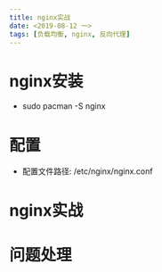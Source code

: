 ```yaml
---
title: nginx实战
date: <2019-08-12 一>
tags: [负载均衡, nginx, 反向代理]
---
```


nginx安装
=========

-   sudo pacman -S nginx

配置
====

-   配置文件路径: /etc/nginx/nginx.conf

nginx实战
=========

问题处理
========
